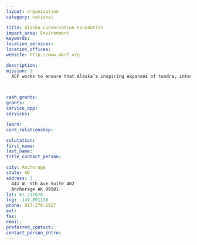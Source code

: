 ```yaml
---
layout: organization
category: national

title: Alaska Conservation Foundation
impact_area: Environment
keywords: 
location_services: 
location_offices: 
website: http://www.akcf.org

description: 
mission: |
  ACF works to ensure that Alaska’s inspiring expanses of tundra, internationally critical oceans and seas, breathtaking mountains, thousand-year-old glaciers, extraordinary rivers and lakes, and spectacular stands of old-growth temperate rainforest will retain their beauty and viability for generations to come. ACF also strives to help Alaska Natives maintain their timeless, rich cultures in connection with the land.

  

cash_grants: 
grants: 
service_opp: 
services: 

learn: 
cont_relationship: 

salutation: 
first_name: 
last_name: 
title_contact_person: 

city: Anchorage
state: AK
address: |
  441 W. 5th Ave Suite 402  
  Anchorage AK 99501
lat: 61.217678
lng: -149.891139
phone: 917-276-1917
ext: 
fax: 
email: 
preferred_contact: 
contact_person_intro: 
---
```


